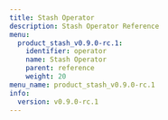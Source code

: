 ```yaml
---
title: Stash Operator
description: Stash Operator Reference
menu:
  product_stash_v0.9.0-rc.1:
    identifier: operator
    name: Stash Operator
    parent: reference
    weight: 20
menu_name: product_stash_v0.9.0-rc.1
info:
  version: v0.9.0-rc.1
---
```


